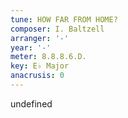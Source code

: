 ```yaml
---
tune: HOW FAR FROM HOME?
composer: I. Baltzell
arranger: '-'
year: '-'
meter: 8.8.8.6.D.
key: E♭ Major
anacrusis: 0
---
```

undefined